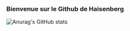 ### Bienvenue sur le Github de Haisenberg

![Anurag's GitHub stats](https://github-readme-stats.vercel.app/api?username=haisenberg&show_icons=true&theme=onedark)
